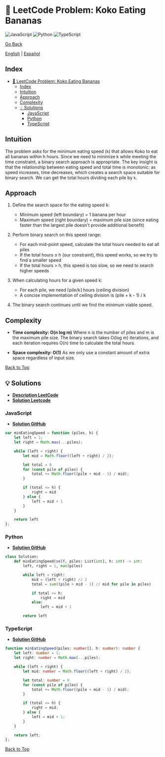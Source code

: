 # 🤔 LeetCode Problem: Koko Eating Bananas

![JavaScript](https://img.shields.io/badge/JavaScript-F7DF1E?logo=javascript&logoColor=black)
![Python](https://img.shields.io/badge/Python-3776AB?logo=python&logoColor=white)
![TypeScript](https://img.shields.io/badge/TypeScript-3178C6?logo=typescript&logoColor=white)

[Go Back](../README.md)

[English](./875.KokoEatingBananas.md) | [Español](./875.KokoEatingBananas-es.md)

## Index

- [🤔 LeetCode Problem: Koko Eating Bananas](#-leetcode-problem-koko-eating-bananas)
  - [Index](#index)
  - [Intuition](#intuition)
  - [Approach](#approach)
  - [Complexity](#complexity)
  - [💡 Solutions](#-solutions)
    - [JavaScript](#javascript)
    - [Python](#python)
    - [TypeScript](#typescript)

## Intuition

The problem asks for the minimum eating speed (`k`) that allows Koko to eat all bananas within h hours. Since we need to minimize k while meeting the time constraint, a binary search approach is appropriate. The key insight is that the relationship between eating speed and total time is monotonic: as speed increases, time decreases, which creates a search space suitable for binary search.
We can get the total hours dividing each pile by `k`.

## Approach

1. Define the search space for the eating speed k:

    - Minimum speed (left boundary) = 1 banana per hour
    - Maximum speed (right boundary) = maximum pile size (since eating faster than the largest pile doesn't provide additional benefit)

2. Perform binary search on this speed range:

    - For each mid-point speed, calculate the total hours needed to eat all piles
    - If the total hours ≤ h (our constraint), this speed works, so we try to find a smaller speed
    - If the total hours > h, this speed is too slow, so we need to search higher speeds

3. When calculating hours for a given speed k:

    - For each pile, we need ⌈pile/k⌉ hours (ceiling division)
    - A concise implementation of ceiling division is (pile + k - 1) / k

4. The binary search continues until we find the minimum viable speed.

## Complexity

- **Time complexity: O(n log m)**
Where n is the number of piles and m is the maximum pile size. The binary search takes O(log m) iterations, and each iteration requires O(n) time to calculate the total hours.

- **Space complexity: O(1)**
As we only use a constant amount of extra space regardless of input size.

[Back to Top](#index)

## 💡 Solutions

- **[Description LeetCode](https://leetcode.com/problems/koko-eating-bananas/description/)**
- **[Solution Leetcode](https://leetcode.com/problems/koko-eating-bananas/solutions/6629925/best-memory-solution-python-ts-js-by-dan-7p1y/)**

### JavaScript

- **[Solution GitHub](../solutions/JavaScript/875.KokoEatingBananas.js)**

```javascript
var minEatingSpeed = function (piles, h) {
    let left = 1;
    let right = Math.max(...piles);

    while (left < right) {
        let mid = Math.floor((left + right) / 2);

        let total = 0
        for (const pile of piles) {
            total += Math.floor((pile + mid - 1) / mid);
        }

        if (total <= h) {
            right = mid
        } else {
            left = mid + 1
        }
    }

    return left
};
```

### Python

- **[Solution GitHub](../solutions/Python/875.KokoEatingBananas.py)**

```python
class Solution:
    def minEatingSpeed(self, piles: List[int], h: int) -> int:
        left, right = 1, max(piles)

        while left < right:
            mid = (left + right) // 2
            total = sum((pile + mid - 1) // mid for pile in piles)

            if total <= h:
                right = mid
            else:
                left = mid + 1

        return left

```

### TypeScript

- **[Solution GitHub](../solutions/TypeScript/875.KokoEatingBananas.ts)**

```typescript
function minEatingSpeed(piles: number[], h: number): number {
    let left: number = 1;
    let right: number = Math.max(...piles);

    while (left < right) {
        let mid: number = Math.floor((left + right) / 2);

        let total: number = 0
        for (const pile of piles) {
            total += Math.floor((pile + mid - 1) / mid);
        }

        if (total <= h) {
            right = mid;
        } else {
            left = mid + 1;
        }
    }

    return left;
};
```

[Back to Top](#index)
